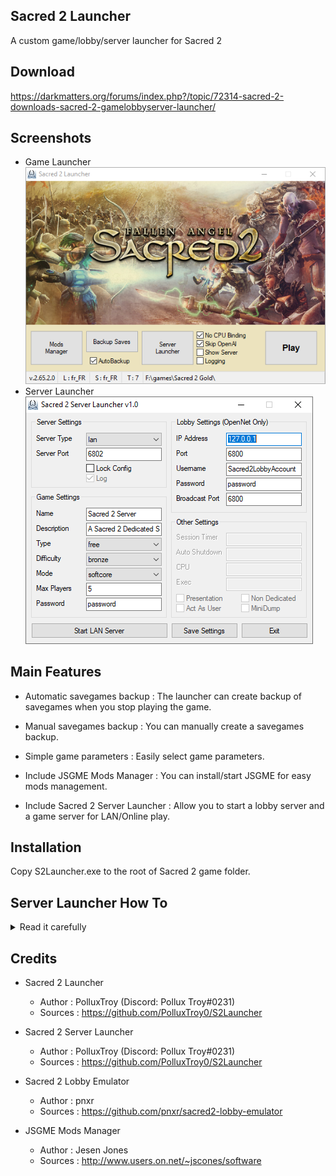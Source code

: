 ## Sacred 2 Launcher
A custom game/lobby/server launcher for Sacred 2

## Download
https://darkmatters.org/forums/index.php?/topic/72314-sacred-2-downloads-sacred-2-gamelobbyserver-launcher/

## Screenshots
 - Game Launcher  
![S2Launcher](https://github.com/PolluxTroy0/S2Launcher/blob/main/img/S2Launcher.png)
 - Server Launcher  
![S2Launcher](https://github.com/PolluxTroy0/S2Launcher/blob/main/img/S2Server.png)

## Main Features
 - Automatic savegames backup : The launcher can create backup of savegames when you stop playing the game.

 - Manual savegames backup : You can manually create a savegames backup.

 - Simple game parameters : Easily select game parameters.

 - Include JSGME Mods Manager : You can install/start JSGME for easy mods management.

 - Include Sacred 2 Server Launcher : Allow you to start a lobby server and a game server for LAN/Online play.

## Installation
Copy S2Launcher.exe to the root of Sacred 2 game folder.

## Server Launcher How To
<details>
  <summary>Read it carefully</summary>
### IMPORTANT THINGS TO KNOW  
 - Player's characters will not be stored on the server, only in player's computer.
 - It seems that after some days of running, some instabilitys may occurs on the
   server. It is recommended to restart it from time to time.

 - All players must use the same game version with same mods as the running server
   to be aple to play and avoid bugs.

### REMINDER  
 Always make a backup of your game and savegames before using any mods or program.
 Even if developers do their best to provide bugfree mods or program, there is always
 a small chance that it could break up something in your games or savegames.

### REQUIREMENTS  
 - .NET Framework 4.6.1 (for the Lobby application)
   https://www.microsoft.com/fr-fr/download/details.aspx?id=49982

### NETWORK REQUIREMENTS  
 - Port forwarding to server host IP (on your router) :
  - 6800 (for lobby server),
  - 6801 (for chat server),
  - 6802 (for game server).

   Each router's interface are different, but you may find a "Port Forwarding" section
   where you can do that. For example, if the computer on wich you want to host the
   lobby server or game server have the IP address 192.168.1.5, you musd add a rule
   that redirect each ports to this computer's IP address for TCP and UDP protocol.

 ● Allow ports 6800, 6801 and 6802 into your firewall if needed.

 ● Allow the game client, lobby server and game server into your firewall.
   You can use S2Firewall.cmd to do it easily, located in S2Server folder.

### USAGE  
 ● Use the GUI to modify settings and start a game server.

 ● If you set server mode to "LAN", the server is only accessible on your network.

 ● If you set server mode to "OpenNet", a lobby server will be started in order for
   everyone to be able to join it, and a game server will be started.

 ● Please refer to tooltips in the GUI to understand what parameters are used for.

### ACCESSING THE LOBBY/GAME SERVER  
 ● Open this file in a text editor : .\scripts\optionsDefault.txt
 ● Modify this line (~10) : lobby_ip = "eu.sacred2.net", by replacing "eu.sacred2.net"
   with the IP address of the lobby server to connect to.
    ● If you start the game on the same computer where the lobby server is launched,
      use "localhost" as the IP address.
    ● If you want someone to connect to the lobby server from the internet, he/she/it
      must use the public IP address of the server. You can use this website to
      find it : https://www.whatismyip.com/
 ● Save the file then launch the game. Don't forget to start the server before.

 ■ If you set the server mode to OpenNet :
  ● Go to Multiplayer, then click on "New account",
  ● Fill in the form like desired. Remember not to use sensible data for password,
  ● Don't worry about CD Key, enter anything you want,
  ● Validate the registration form,
  ● Now, you can use this newly created account to log into the lobby server,
  ● In the main window, you must now be abble to see and join your server.

 ■ If you set the server mode to LAN :
  ● Go to Multiplayer, then click on "Local",
  ● In the main window, you must now be abble to see and join your server.

 If you get an error 61 or 64, that's something related to the game can't have
 access to the lobby or game server. Check NETWORK REQUIREMENTS section of
 this ReadMe.

 ■ This is a network example :

       ┌───────────────────┐     ┌───────────────────┐     ┌───────────────────┐
       │     COMPUTER 1    │     │     COMPUTER 2    │     │     COMPUTER 3    │
       │   Local Network   │     │   Local Network   │     │   Online  Network │
       │ IP : 192.168.1.10 │     │ IP : 192.168.1.11 │     │ IP : 123.231.79.6 │
       └─────────┬─────────┘     └─────────┬─────────┘     └─────────┬─────────┘
                 │                         │                         │ 
                 ↓                         ↓                         ↓ 
         Must connect to           Must connect to           Must connect to
           192.168.1.5               192.168.1.5               76.23.151.21
          on port  6800             on port  6800              on port  6800
                 │                         │                         │
                 │   ┌─────────────────────┘                         │
          ┌──────┘   │       ┌───────────────────────────────────────┘
          │          │       │
    ┌─────↓──────────↓───────↓─┐                         ┌────────────────────────┐
    │    COMPUTER 4 RUNNING    │                         │      COMPUTER 4        │
    │   LOBBY AND//OR SERVER   │     Must connect to     │  GAME CLIENT  RUNNING  │
    │ Local IP : 192.168.1.5   ◄─────   127.0.0.1   ◄────┤  ON SAME  COMPUTER AS  │
    │ Public IP : 76.23.151.21 │      on port  6800      │ THE GAME/LOBBY SERVER  │
    │ Ports 6800-6802 are      │                         │ Local IP : 192.168.1.5 │
    │ forwarded to local IP.   │                         └────────────────────────┘
    └──────────────────────────┘

### STOP LOBBY AND GAME SERVER  
 - To properly stop the lobby server, use the X key inside the lobby server window.
 - To properly stop the game server, user CTRL+C inside the game server window.
</details>

## Credits
- Sacred 2 Launcher
  - Author : PolluxTroy (Discord: Pollux Troy#0231)  
  - Sources : https://github.com/PolluxTroy0/S2Launcher

- Sacred 2 Server Launcher
   - Author : PolluxTroy (Discord: Pollux Troy#0231)  
   - Sources : https://github.com/PolluxTroy0/S2Launcher

- Sacred 2 Lobby Emulator
  - Author : pnxr
  - Sources : https://github.com/pnxr/sacred2-lobby-emulator

- JSGME Mods Manager
   - Author : Jesen Jones
   - Sources : http://www.users.on.net/~jscones/software

